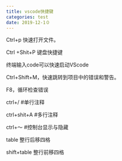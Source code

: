 ```yaml
---
title: vscode快捷键
categories: test
date: 2019-12-1０
---
```


Ctrl+p  快速打开文件。

Ctrl +Shit+P 键盘快捷键

终端输入code可以快速启动VScode

Ctrl+Shift+M，快速跳转到项目中的错误和警告。

F8，循环检查错误

ctrl+/   #单行注释

ctrl+shit+A #多行注释

ctrl+～ #控制台显示与隐藏

table  整行后移四格

shift+table 整行前移四格

